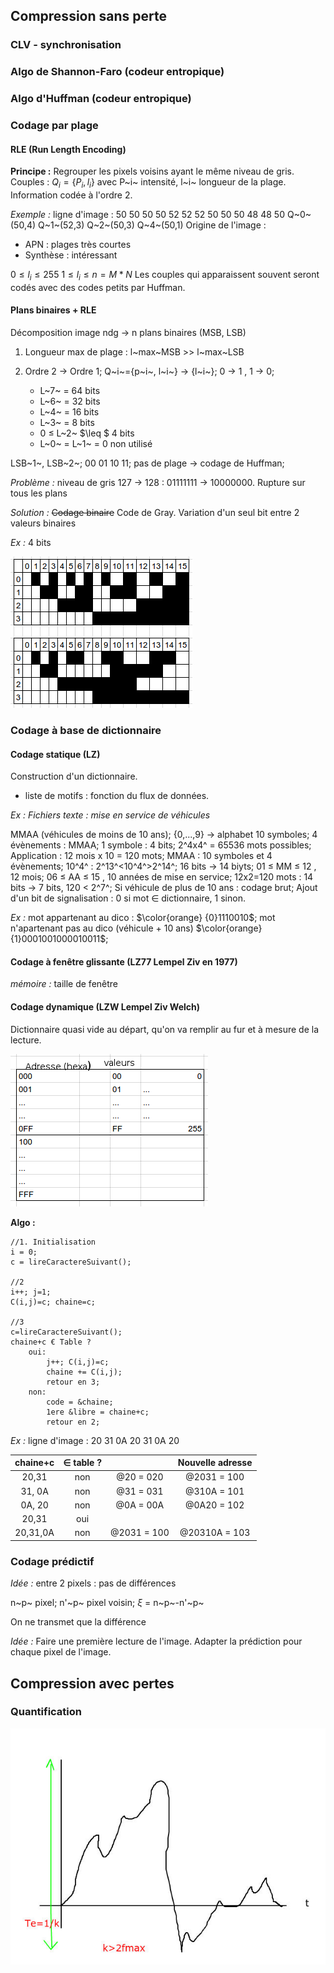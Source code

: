 ## Compression sans perte

### CLV - synchronisation

### Algo de Shannon-Faro (codeur entropique)

### Algo d'Huffman (codeur entropique)

### Codage par plage

#### RLE (Run Length Encoding)

**Principe :** Regrouper les pixels voisins ayant le même niveau de gris.
Couples : $Q_{i} = \left\{ P_{i},l_{i} \right\}$ avec P~i~ intensité, l~i~ longueur de la plage. Information codée à l'ordre 2.

*Exemple :* ligne d'image :
50 50 50 50 52 52 52 50 50 50 48 48 50
Q~0~(50,4) Q~1~(52,3) Q~2~(50,3) Q~4~(50,1)
Origine de l'image : 

- APN : plages très courtes
- Synthèse : intéressant

$0\leq l_{i} \leq 255$
$1\leq l_{i} \leq n=M*N$
Les couples qui apparaissent souvent seront codés avec des codes petits par Huffman.

#### Plans binaires + RLE

Décomposition image ndg -> n plans binaires (MSB, LSB)

1. Longueur max de plage : l~max~MSB >> l~max~LSB
2. Ordre 2 -> Ordre 1; 
Q~i~={p~i~, l~i~} -> {l~i~}; 
0 $\rightarrow$ 1 , 1 $\rightarrow$ 0;

	- L~7~ = 64 bits
	- L~6~ = 32 bits
	- L~4~ = 16 bits
	- L~3~ = 8 bits
	- 0 $\leq$ L~2~ $\leq $ 4 bits
	- L~0~ = L~1~ = 0 non utilisé

LSB~1~, LSB~2~; 
00 01 10 11; 
pas de plage $\rightarrow$ codage de Huffman;

*Problème :* niveau de gris 127 $\rightarrow$ 128 : 01111111 $\rightarrow$ 10000000. Rupture sur tous les plans

*Solution :* ~~Codage binaire~~ Code de Gray. Variation d'un seul bit entre 2 valeurs binaires

*Ex :* 4 bits

![tab1.png](./figs/tab1.png) 

### Codage à base de dictionnaire

#### Codage statique (LZ)

Construction d'un dictionnaire.

- liste de motifs : fonction du flux de données.

*Ex : Fichiers texte : mise en service de véhicules*

MMAA (véhicules de moins de 10 ans); 
{0,...,9} -> alphabet 10 symboles; 
4 évènements : MMAA; 
1 symbole : 4 bits; 
2^4x4^ = 65536 mots possibles; 
Application : 12 mois x 10 = 120 mots; 
MMAA : 10 symboles et 4 évènements;
10^4^ : 2^13^<10^4^>2^14^; 
16 bits ->  14 biyts; 
01 $\leq$ MM $\leq$ 12 , 12 mois; 
06 $\leq$ AA $\leq$ 15 , 10 années de mise en service; 
12x2=120 mots : 14 bits -> 7 bits, 120 < 2^7^; 
Si véhicule de plus de 10 ans : codage brut; 
Ajout d'un bit de signalisation : 0 si mot $\in$ dictionnaire, 1 sinon.

*Ex :* mot appartenant au dico : $\color{orange} {0}1110010$; 
mot n'apartenant pas au dico (véhicule + 10 ans) $\color{orange} {1}0001001000010011$;

#### Codage à fenêtre glissante (LZ77 Lempel Ziv en 1977)

*mémoire :* taille de fenêtre

#### Codage dynamique (LZW Lempel Ziv Welch)

Dictionnaire quasi vide au départ, qu'on va remplir au fur et à mesure de la lecture.

![tab2.png](./figs/tab2.png) 

**Algo :**

	//1. Initialisation
	i = 0;
	c = lireCaractereSuivant();

	//2
	i++; j=1;
	C(i,j)=c; chaine=c;

	//3
	c=lireCaractereSuivant();
	chaine+c € Table ?
		oui:
			j++; C(i,j)=c;
			chaine += C(i,j);
			retour en 3;
		non:
			code = &chaine;
			1ere &libre = chaine+c;
			retour en 2;

*Ex :* ligne d'image : 20 31 0A 20 31 0A 20

| chaine+c | $\in$ table ? |              | Nouvelle adresse |
|:--------:|:---------:|:------------:|:----------------:|
| 20,31    | non       | @20 = 020    | @2031 = 100      |
| 31, 0A   | non       | @31 = 031    | @310A = 101      |
| 0A, 20   | non       | @0A = 00A    | @0A20 = 102      |
| 20,31    | oui       |              |                  |
| 20,31,0A | non       | @2031 = 100  | @20310A = 103    |

### Codage prédictif

*Idée :* entre 2 pixels : pas de différences

n~p~ pixel; n'~p~ pixel voisin; $\xi$ = n~p~-n'~p~

On ne transmet que la différence

*Idée :* Faire une première lecture de l'image. Adapter la prédiction pour chaque pixel de l'image.

## Compression avec pertes

### Quantification

![fig3.jpg](./figs/fig3.jpg)